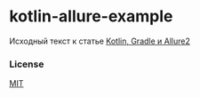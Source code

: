 # kotlin-allure-example
Исходный текст к статье [Kotlin, Gradle и Allure2](https://medium.com/kotlin-lang-notes/kotlin-gradle-allure-example-59033a0c9319)

### License

[MIT](http://zaz600.mit-license.org)  
